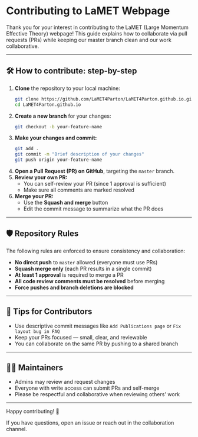 # Contributing to LaMET Webpage

Thank you for your interest in contributing to the LaMET (Large Momentum Effective Theory) webpage! This guide explains how to collaborate via pull requests (PRs) while keeping our master branch clean and our work collaborative.

---

## 🛠️ How to contribute: step-by-step

1. **Clone** the repository to your local machine:
   ```bash
   git clone https://github.com/LaMET4Parton/LaMET4Parton.github.io.git
   cd LaMET4Parton.github.io
   ```
2. **Create a new branch** for your changes:
   ```bash
   git checkout -b your-feature-name
   ```
3. **Make your changes and commit:**
   ```bash
   git add .
   git commit -m "Brief description of your changes"
   git push origin your-feature-name
   ```
4. **Open a Pull Request (PR) on GitHub**, targeting the `master` branch.
5. **Review your own PR:**
   - You can self-review your PR (since 1 approval is sufficient)
   - Make sure all comments are marked resolved
6. **Merge your PR:**
   - Use the **Squash and merge** button
   - Edit the commit message to summarize what the PR does

---

## 🛡️ Repository Rules

The following rules are enforced to ensure consistency and collaboration:

* **No direct push** to `master` allowed (everyone must use PRs)
* **Squash merge only** (each PR results in a single commit)
* **At least 1 approval** is required to merge a PR
* **All code review comments must be resolved** before merging
* **Force pushes and branch deletions are blocked**

---

## 📘 Tips for Contributors

* Use descriptive commit messages like `Add Publications page` or `Fix layout bug in FAQ`
* Keep your PRs focused — small, clear, and reviewable
* You can collaborate on the same PR by pushing to a shared branch

---

## 🧑‍💼 Maintainers

* Admins may review and request changes
* Everyone with write access can submit PRs and self-merge
* Please be respectful and collaborative when reviewing others' work

---

Happy contributing! 🎉

If you have questions, open an issue or reach out in the collaboration channel. 